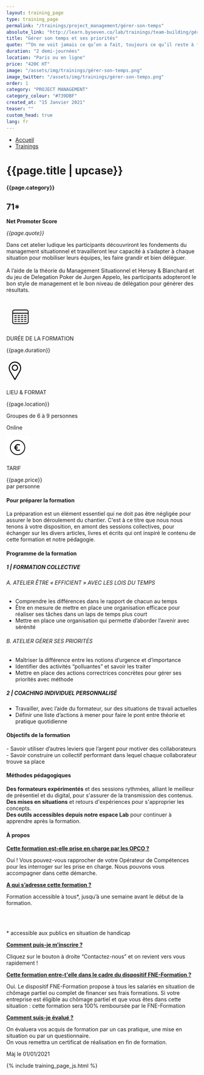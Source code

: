 ```yaml
---
layout: training_page
type: training_page
permalink: "/trainings/project_management/gérer-son-temps"
absolute_link: "http://learn.byseven.co/lab/trainings/team-building/gérer-son-temps"
title: "Gérer son temps et ses priorités"
quote: "“On ne voit jamais ce qu’on a fait, toujours ce qu’il reste à faire.”  – Marie Curie"
duration: "2 demi-journées"
location: "Paris ou en ligne"
price: "420€ HT"
image: "/assets/img/trainings/gérer-son-temps.png"
image_twitter: "/assets/img/trainings/gérer-son-temps.png"
order: 1
category: "PROJECT MANAGEMENT"
category_colour: "#739DBF"
created_at: "15 Janvier 2021"
teaser: ""
custom_head: true
lang: fr
---
```


<div class="trainings-breadcrumb">
  <nav aria-label="Breadcrumb" class="breadcrumb">
    <ul>
        <li><a href="/">Accueil</a></li>
        <li><a href="/trainings">Trainings</a></li>
    </ul>
  </nav>
</div>
<div class="training-page-main">
  <div class="training-page-main-banner">
    <div class="training-page-main-banner-left">
      <div>
        <h1 class="training-page-main-banner-left-title">{{page.title | upcase}}</h1>
          <div class='category-score'><h4 class="training-page-main-banner-left-category" style="background: {{page.category_colour}};">{{page.category}}</h4>
            <div class='net-promote-score'><h2>71<span>&#42;</span></h2>
            <p><strong>Net Promoter Score</strong></p>
          </div>
        </div>
        <p class="training-page-main-banner-left-quote"><em>{{page.quote}}</em></p>
      </div>
      <p class="training-page-main-banner-left-description">Dans cet atelier ludique les participants découvriront les fondements du management situationnel et travailleront leur capacité à s’adapter à chaque situation pour mobiliser leurs équipes, les faire grandir et bien déléguer. <br><br>
      A l’aide de la théorie du Management Situationnel et Hersey & Blanchard et du jeu de Delegation Poker de Jurgen Appelo, les participants adopteront le bon style de management et le bon niveau de délégation pour générer des résultats.
      </p>
    </div>
    <div class="training-page-main-banner-right">
      <img src="{{page.image}}" alt="">
    </div>
  </div>
</div>
<div class="training-page-infos" style="background: {{page.category_colour}};">
  <div class="training-pages-infos-date">
    <img src="/assets/img/PICTO_DATE.png" alt="" class='training-page-picto'>
    <div class="traning-pages-info-text">
        <p>DURÉE DE LA FORMATION</p>
        <p>{{page.duration}}</p>
    </div>
  </div>
  <div class="training-pages-infos-place">
    <img src="/assets/img/PICTO_LIEU.png" alt="" class='training-page-picto'>
    <div class="traning-pages-info-text">
        <p>LIEU & FORMAT</p>
        <p>{{page.location}}</p>
        <p>Groupes de 6 à 9 personnes</p>
        <p>Online</p>
    </div>
  </div>
  <div class="training-pages-infos-price">
    <img src="/assets/img/PICTO_TARIFS.png" alt="" class='training-page-picto'>
    <div class="traning-pages-info-text">
        <p class="align">TARIF</p>
        <p>{{page.price}} <br>par personne</p>
    </div>
  </div>
</div>
<div class="training-page-main-description">
  <div class="training-page-main-description-left" >
    <h4 style="text-decoration-color: {{page.category_colour}};">Pour préparer la formation</h4>
    <p>La préparation est un élément essentiel qui ne doit pas être négligée pour assurer le bon déroulement du chantier. C'est à ce titre que nous nous tenons à votre disposition, en amont des sessions collectives, pour échanger sur les divers articles, livres et écrits qui ont inspiré le contenu de cette formation et notre pédagogie.</p>
    <h4 style="text-decoration-color: {{page.category_colour}};">Programme de la formation</h4>
    <h5 style="color: {{page.category_colour}};">1 | FORMATION COLLECTIVE</h5>
    <h6>A. ATELIER ÊTRE « EFFICIENT » AVEC LES LOIS DU TEMPS</h6>
    <ul>
      <li>Comprendre les différences dans le rapport de chacun au temps</li>
      <li>Être en mesure de mettre en place une organisation efficace pour réaliser ses tâches dans un laps de temps plus court</li>
      <li>Mettre en place une organisation qui permette d’aborder l’avenir avec sérénité</li>
    </ul>
    <h6>B. ATELIER GÉRER SES PRIORITÉS</h6>
    <ul>
      <li>Maîtriser la différence entre les notions d’urgence et d’importance</li>
      <li>Identifier des activités “polluantes” et savoir les traiter</li>
      <li>Mettre en place des actions correctrices concrètes pour gérer ses priorités avec méthode</li>
    </ul>
    <h5 style="color: {{page.category_colour}};">2 | COACHING INDIVIDUEL PERSONNALISÉ</h5>
    <ul>
      <li>Travailler, avec l’aide du formateur, sur des situations de travail actuelles</li>
      <li>Définir une liste d’actions à mener pour faire le pont entre théorie et pratique quotidienne</li>
    </ul>
  </div>
  <div class="training-page-main-description-right etre_inspiré_et_inspirant" >
    <div>
      <h4 style="text-decoration-color: {{page.category_colour}};">Objectifs de la formation</h4>
      <p>
        - Savoir utiliser d’autres leviers que l’argent pour motiver des collaborateurs<br>
        - Savoir construire un collectif performant dans lequel chaque collaborateur trouve sa place
      </p>
      <h4 style="text-decoration-color: {{page.category_colour}};">Méthodes pédagogiques</h4>
      <p>
        <strong>Des formateurs expérimentés</strong> et des sessions rythmées, alliant le meilleur de présentiel et du digital, pour s'assurer de la transmission des contenus. <br>
        <strong>Des mises en situations</strong> et retours d'expériences pour s'approprier les concepts. <br>
        <strong>Des outils accessibles depuis notre espace Lab</strong> pour continuer à apprendre après la formation.
      </p>
      <h4 style="text-decoration-color: {{page.category_colour}};">À propos</h4>
      <div class="training-page-faq-element">
        <a class='training-page-faq-question-link' data-toggle="collapse" href="#collapse1" role="button" aria-expanded="false" aria-controls="collapse1" style="color: {{page.category_colour}};">
          <div class="training-page-faq-question flex-row-between-centered">
            <p><strong>Cette formation est-elle prise en charge par les OPCO ?</strong></p>
            <i class="fas fa-angle-down fa-2x"></i>
            <i class="fas fa-angle-up fa-2x hidden"></i>
          </div>
        </a>
        <div class="training-page-faq-answer collapse" id="collapse1">
          <p>Oui ! Vous pouvez-vous rapprocher de votre Opérateur de Compétences pour les interroger sur les prise en charge. Nous pouvons vous accompagner dans cette démarche.</p>
        </div>
      </div>
      <div class="training-page-faq-element">
        <a class='training-page-faq-question-link' data-toggle="collapse" href="#collapse2" role="button" aria-expanded="false" aria-controls="collapse2" style="color: {{page.category_colour}};">
          <div class="training-page-faq-question flex-row-between-centered">
            <p><strong>A qui s’adresse cette formation ?</strong></p>
            <i class="fas fa-angle-down fa-2x"></i>
            <i class="fas fa-angle-up fa-2x hidden"></i>
          </div>
        </a>
        <div class="training-page-faq-answer collapse" id="collapse2">
          <p>Formation accessible à tous*, jusqu’à une semaine avant le début de la formation.</p><br><br>
          <p> * accessible aux publics en situation de handicap</p>
        </div>
      </div>
      <div class="training-page-faq-element">
        <a class='training-page-faq-question-link' data-toggle="collapse" href="#collapse3" role="button" aria-expanded="false" aria-controls="collapse3" style="color: {{page.category_colour}};">
          <div class="training-page-faq-question flex-row-between-centered">
            <p><strong>Comment puis-je m’inscrire ?</strong></p>
            <i class="fas fa-angle-down fa-2x"></i>
            <i class="fas fa-angle-up fa-2x hidden"></i>
          </div>
        </a>
        <div class="training-page-faq-answer collapse" id="collapse3">
          <p>Cliquez sur le bouton à droite “Contactez-nous” et on revient vers vous rapidement !</p>
        </div>
      </div>
      <div class="training-page-faq-element">
        <a class='training-page-faq-question-link' data-toggle="collapse" href="#collapse4" role="button" aria-expanded="false" aria-controls="collapse4" style="color: {{page.category_colour}};">
          <div class="training-page-faq-question flex-row-between-centered">
            <p><strong>Cette formation entre-t'elle dans le cadre du dispositif FNE-Formation ?</strong></p>
            <i class="fas fa-angle-down fa-2x"></i>
            <i class="fas fa-angle-up fa-2x hidden"></i>
          </div>
        </a>
        <div class="training-page-faq-answer collapse" id="collapse4">
          <p>Oui. Le dispositif FNE-Formation propose à tous les salariés en situation de chômage partiel ou complet de financer ses frais formations. Si votre entreprise est éligible au chômage partiel et que vous êtes dans cette situation : cette formation sera 100% remboursée par le FNE-Formation</p>
        </div>
      </div>
      <div class="training-page-faq-element">
        <a class='training-page-faq-question-link' data-toggle="collapse" href="#collapse5" role="button" aria-expanded="false" aria-controls="collapse4" style="color: {{page.category_colour}};">
          <div class="training-page-faq-question flex-row-between-centered">
            <p><strong>Comment suis-je évalué ?</strong></p>
            <i class="fas fa-angle-down fa-2x"></i>
            <i class="fas fa-angle-up fa-2x hidden"></i>
          </div>
        </a>
        <div class="training-page-faq-answer collapse" id="collapse5">
          <p>On évaluera vos acquis de formation par un cas pratique, une mise en situation ou par un questionnaire.<br>
          On vous remettra un certificat de réalisation en fin de formation.</p>
        </div>
      </div>
      <div class="training-additional-info">
        <p>Màj le 01/01/2021</p>
      </div>
    </div>
  </div>
</div>

{% include training_page_js.html %}
